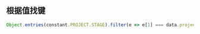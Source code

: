 ## 根据值找键

```javascript
Object.entries(constant.PROJECT.STAGE).filter(e => e[1] === data.project.stage).map(e => e[0]).shift();
```

